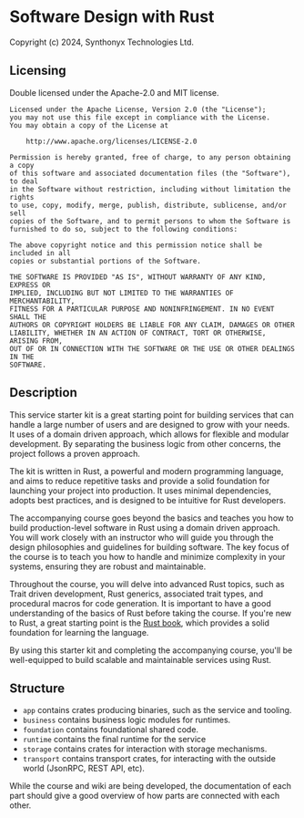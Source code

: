 # Software Design with Rust

Copyright (c) 2024, Synthonyx Technologies Ltd.

## Licensing

Double licensed under the Apache-2.0 and MIT license.

```
Licensed under the Apache License, Version 2.0 (the "License");
you may not use this file except in compliance with the License.
You may obtain a copy of the License at

    http://www.apache.org/licenses/LICENSE-2.0
```

```
Permission is hereby granted, free of charge, to any person obtaining a copy
of this software and associated documentation files (the "Software"), to deal
in the Software without restriction, including without limitation the rights
to use, copy, modify, merge, publish, distribute, sublicense, and/or sell
copies of the Software, and to permit persons to whom the Software is
furnished to do so, subject to the following conditions:

The above copyright notice and this permission notice shall be included in all
copies or substantial portions of the Software.

THE SOFTWARE IS PROVIDED "AS IS", WITHOUT WARRANTY OF ANY KIND, EXPRESS OR
IMPLIED, INCLUDING BUT NOT LIMITED TO THE WARRANTIES OF MERCHANTABILITY,
FITNESS FOR A PARTICULAR PURPOSE AND NONINFRINGEMENT. IN NO EVENT SHALL THE
AUTHORS OR COPYRIGHT HOLDERS BE LIABLE FOR ANY CLAIM, DAMAGES OR OTHER
LIABILITY, WHETHER IN AN ACTION OF CONTRACT, TORT OR OTHERWISE, ARISING FROM,
OUT OF OR IN CONNECTION WITH THE SOFTWARE OR THE USE OR OTHER DEALINGS IN THE
SOFTWARE.
```

## Description

This service starter kit is a great starting point for building services that can handle a large number of users and are designed to grow with your needs. It uses of a domain driven approach, which allows for flexible and modular development. By separating the business logic from other concerns, the project follows a proven approach.

The kit is written in Rust, a powerful and modern programming language, and aims to reduce repetitive tasks and provide a solid foundation for launching your project into production. It uses minimal dependencies, adopts best practices, and is designed to be intuitive for Rust developers.

The accompanying course goes beyond the basics and teaches you how to build production-level software in Rust using a domain driven approach. You will work closely with an instructor who will guide you through the design philosophies and guidelines for building software. The key focus of the course is to teach you how to handle and minimize complexity in your systems, ensuring they are robust and maintainable.

Throughout the course, you will delve into advanced Rust topics, such as Trait driven development, Rust generics, associated trait types, and procedural macros for code generation. It is important to have a good understanding of the basics of Rust before taking the course. If you're new to Rust, a great starting point is the [Rust book](https://doc.rust-lang.org/book/), which provides a solid foundation for learning the language.

By using this starter kit and completing the accompanying course, you'll be well-equipped to build scalable and maintainable services using Rust.

## Structure

- `app` contains crates producing binaries, such as the service and tooling.
- `business` contains business logic modules for runtimes.
- `foundation` contains foundational shared code.
- `runtime` contains the final runtime for the service
- `storage` contains crates for interaction with storage mechanisms.
- `transport` contains transport crates, for interacting with the outside world (JsonRPC, REST API, etc).

While the course and wiki are being developed, the documentation of each part should give a good overview of how parts are connected with each other.
